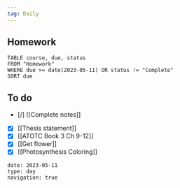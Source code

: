 ```yaml
---
tag: Daily
---
```

## Homework
```dataview
TABLE course, due, status
FROM "Homework" 
WHERE due >= date(2023-05-11) OR status != "Complete"
SORT due
```

## To do
- [/] [[Complete notes]]
- [x] [[Thesis statement]]
- [x] [[ATOTC Book 3 Ch 9-12]]
- [x] [[Get flower]]
- [x] [[Photosynthesis Coloring]]

```gEvent
date: 2023-05-11
type: day
navigation: true
```
